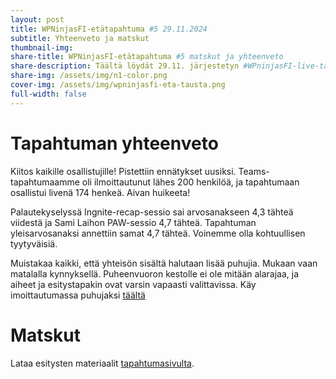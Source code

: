 ```yaml
---
layout: post
title: WPNinjasFI-etätapahtuma #5 29.11.2024
subtitle: Yhteenveto ja matskut
thumbnail-img:
share-title: WPNinjasFI-etätapahtuma #5 matskut ja yhteenveto
share-description: Täältä löydät 29.11. järjestetyn #WPninjasFI-live-tapahtuman jaettavat matkskut sekä yhteenvedon tilaisuudesta 🥷
share-img: /assets/img/n1-color.png
cover-img: /assets/img/wpninjasfi-eta-tausta.png
full-width: false
--- 
```

# Tapahtuman yhteenveto
Kiitos kaikille osallistujille! Pistettiin ennätykset uusiksi. Teams-tapahtumaamme oli ilmoittautunut lähes 200 henkilöä, ja tapahtumaan osallistui livenä 174 henkeä. Aivan huikeeta!

Palautekyselyssä Ingnite-recap-sessio sai arvosanakseen 4,3 tähteä viidestä ja Sami Laihon PAW-sessio 4,7 tähteä. Tapahtuman yleisarvosanaksi annettiin samat 4,7 tähteä. Voinemme olla kohtuullisen tyytyväisiä.

Muistakaa kaikki, että yhteisön sisältä halutaan lisää puhujia. Mukaan vaan matalalla kynnyksellä. Puheenvuoron kestolle ei ole mitään alarajaa, ja aiheet ja esitystapakin ovat varsin vapaasti valittavissa. Käy imoittautumassa puhujaksi [täältä](../puhujaksi)

# Matskut
Lataa esitysten materiaalit [tapahtumasivulta](../tapahtumat/20241129/etatapahtuma-29112024/).
